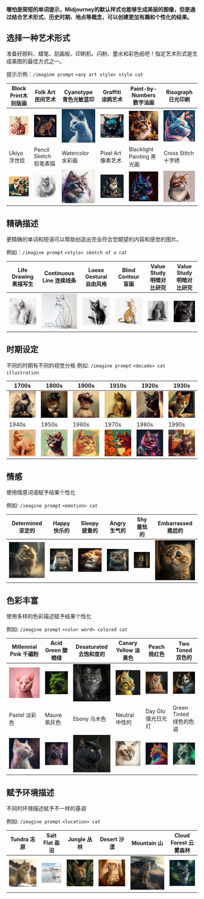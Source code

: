 #### 哪怕是简短的单词提示，Midjourney的默认样式也能够生成美丽的图像，但是通过结合艺术形式、历史时期、地点等概念，可以创建更加有趣和个性化的结果。

## 选择一种艺术形式

准备好颜料、蜡笔、刮画板、印刷机、闪粉、墨水和彩色纸吧！指定艺术形式是生成美图的最佳方式之一。

提示示例：`/imagine prompt` `<any art style> style cat`

| Block Print木刻版画                            | Folk Art 民间艺术                              | Cyanotype 青色光敏蓝印                         | Graffiti 涂鸦艺术                              | Paint-by-Numbers 数字油画                      | Risograph 日光印刷                             |
| ---------------------------------------------- | ---------------------------------------------- | ---------------------------------------------- | ---------------------------------------------- | ---------------------------------------------- | ---------------------------------------------- |
| ![img](images/(null)-20230514111710790.(null)) | ![img](images/(null)-20230514111715447.(null)) | ![img](images/(null)-20230514111714010.(null)) | ![img](images/(null)-20230514111718821.(null)) | ![img](images/(null)-20230514111718785.(null)) | ![img](images/(null)-20230514111719139.(null)) |
| Ukiyo 浮世绘                                   | Pencil Sketch 铅笔素描                         | Watercolor 水彩画                              | Pixel Art 像素艺术                             | Blacklight Painting 黑光画                     | Cross Stitch 十字绣                            |
| ![img](images/(null)-20230514111721914.(null)) | ![img](images/(null)-20230514111731460.(null)) | ![img](images/(null)-20230514111723121.(null)) | ![img](images/(null)-20230514111723335.(null)) | ![img](images/(null)-20230514111723668.(null)) | ![img](images/(null)-20230514111724404.(null)) |

## 精确描述

更精确的单词和短语可以帮助创造出完全符合您期望的内容和感觉的图片。

例如：`/imagine prompt` `<style> sketch of a cat`

| Life Drawing 素描写生                          | Continuous Line 连续线条                       | Loose Gestural 自由风格                        | Blind Contour 盲画                             | Value Study 明暗对比研究                       | Value Study 明暗对比研究                       |
| ---------------------------------------------- | ---------------------------------------------- | ---------------------------------------------- | ---------------------------------------------- | ---------------------------------------------- | ---------------------------------------------- |
| ![img](images/(null)-20230514111726369.(null)) | ![img](images/(null)-20230514111725391.(null)) | ![img](images/(null)-20230514111726969.(null)) | ![img](images/(null)-20230514111727055.(null)) | ![img](images/(null)-20230514111728483.(null)) | ![img](images/(null)-20230514111727948.(null)) |

## 时期设定

不同的时期有不同的视觉分格 例如: `/imagine prompt` `<decade> cat illustration`

| 1700s                                          | 1800s                                          | 1900s                                          | 1910s                                          | 1920s                                          | 1930s                                          |
| ---------------------------------------------- | ---------------------------------------------- | ---------------------------------------------- | ---------------------------------------------- | ---------------------------------------------- | ---------------------------------------------- |
| ![img](images/(null)-20230514111730163.(null)) | ![img](images/(null)-20230514111738184.(null)) | ![img](images/(null)-20230514111732077.(null)) | ![img](images/(null)-20230514111731650.(null)) | ![img](images/(null)-20230514111732074.(null)) | ![img](images/(null)-20230514111732489.(null)) |
| 1940s                                          | 1950s                                          | 1960s                                          | 1970s                                          | 1980s                                          | 1990s                                          |
| ![img](images/(null)-20230514111735036.(null)) | ![img](images/(null)-20230514111749606.(null)) | ![img](images/(null)-20230514111751994.(null)) | ![img](images/(null)-20230514111736992.(null)) | ![img](images/(null)-20230514111746795.(null)) | ![img](images/(null)-20230514111739252.(null)) |

## 情感

使用情感词语赋予结果个性化

例如: `/imagine prompt` `<emotion> cat`

| Determined 坚定的                              | Happy 快乐的                                   | Sleepy 疲惫的                                  | Angry 生气的                                   | Shy 羞怯的                                     | Embarrassed 尴尬的                             |
| ---------------------------------------------- | ---------------------------------------------- | ---------------------------------------------- | ---------------------------------------------- | ---------------------------------------------- | ---------------------------------------------- |
| ![img](images/(null)-20230514111734103.(null)) | ![img](images/(null)-20230514111738781.(null)) | ![img](images/(null)-20230514111739490.(null)) | ![img](images/(null)-20230514111751341.(null)) | ![img](images/(null)-20230514111744491.(null)) | ![img](images/(null)-20230514111805663.(null)) |

## 色彩丰富

使用多样的色彩描述赋予结果个性化

例如: `/imagine prompt` `<color word> colored cat`

| Millennial Pink 千禧粉                         | Acid Green 酸橙绿                              | Desaturated 去饱和度的                         | Canary Yellow 淡黄色                           | Peach 桃红色                                   | Two Toned 双色的                               |
| ---------------------------------------------- | ---------------------------------------------- | ---------------------------------------------- | ---------------------------------------------- | ---------------------------------------------- | ---------------------------------------------- |
| ![img](images/(null)-20230514111749109.(null)) | ![img](images/(null)-20230514111745061.(null)) | ![img](images/(null)-20230514111753457.(null)) | ![img](images/(null)-20230514111759212.(null)) | ![img](images/(null)-20230514111752518.(null)) | ![img](images/(null)-20230514111749115.(null)) |
| Pastel 淡彩色                                  | Mauve 紫灰色                                   | Ebony 乌木色                                   | Neutral 中性的                                 | Day Glo 强光日光灯                             | Green Tinted 绿色的色调                        |
| ![img](images/(null)-20230514111751563.(null)) | ![img](images/(null)-20230514111752040.(null)) | ![img](images/(null)-20230514111755134.(null)) | ![img](images/(null)-20230514111756839.(null)) | ![img](images/(null)-20230514111756295.(null)) | ![img](images/(null)-20230514111757239.(null)) |

## 赋予环境描述

不同的环境描述赋予不一样的基调

例如: `/imagine prompt` `<location> cat`

| Tundra 冻原                                    | Salt Flat 盐沼                                 | Jungle 丛林                                    | Desert 沙漠                                    | Mountain 山                                    | Cloud Forest 云雾森林                          |
| ---------------------------------------------- | ---------------------------------------------- | ---------------------------------------------- | ---------------------------------------------- | ---------------------------------------------- | ---------------------------------------------- |
| ![img](images/(null)-20230514111756719.(null)) | ![img](images/(null)-20230514111757603.(null)) | ![img](images/(null)-20230514111800623.(null)) | ![img](images/(null)-20230514111758563.(null)) | ![img](images/(null)-20230514111800757.(null)) | ![img](images/(null)-20230514111801219.(null)) |